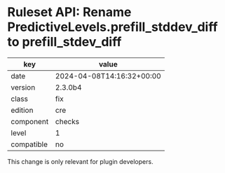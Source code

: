 [//]: # (werk v2)
# Ruleset API: Rename PredictiveLevels.prefill_stddev_diff to prefill_stdev_diff

key        | value
---------- | ---
date       | 2024-04-08T14:16:32+00:00
version    | 2.3.0b4
class      | fix
edition    | cre
component  | checks
level      | 1
compatible | no

This change is only relevant for plugin developers.

